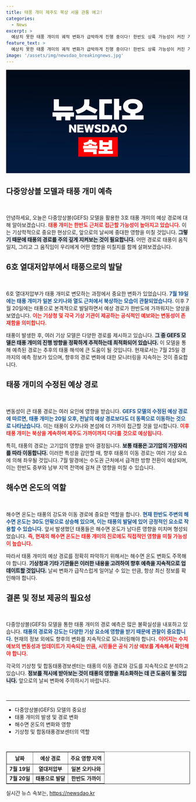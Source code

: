```yaml
---
title: 태풍 개미 제주도 북상 서울 관통 예고!
categories:
  - News
excerpt: >
  예상치 못한 태풍 개미의 궤적 변화가 급박하게 진행 중이다! 한반도 상륙 가능성이 커진 가운데, 기상청과 국제 기상당국이 발 빠르게 변동을 주시하고 있다. 이번 주말까지의 예상 경로를 놓치지 마세요!
feature_text: >
  예상치 못한 태풍 개미의 궤적 변화가 급박하게 진행 중이다! 한반도 상륙 가능성이 커진 가운데, 기상청과 국제 기상당국이 발 빠르게 변동을 주시하고 있다. 이번 주말까지의 예상 경로를 놓치지 마세요!
image: '/assets/img/newsdao_breakingnews.jpg'
---
```


<p><img src="/assets/img/newsdao_breakingnews.jpg" alt="ontimetimes 속보" /></p>

<h2 data-ke-size="size26">다중앙상블 모델과 태풍 개미 예측</h2>

<p data-ke-size="size16">&nbsp;</p>

<p>안녕하세요, 오늘은 다중앙상블(GEFS) 모델을 활용한 3호 태풍 개미의 예상 경로에 대해 알아보겠습니다. <b><span style="color: #ee2323;">태풍 개미는 한반도 근처로 접근할 가능성이 높아지고 있습니다.</span></b> 이는 기상학적으로 중요한 현상으로, 앞으로의 날씨에 중대한 영향을 미칠 것입니다. <b><span style="background-color: #21538527;">그렇기 때문에 태풍의 경로를 주의 깊게 지켜보는 것이 필요합니다.</span></b> 어떤 경로로 태풍이 움직일지, 그리고 그 움직임이 우리에게 어떤 영향을 미칠지를 함께 살펴보겠습니다.</p>

<h2 data-ke-size="size26">6호 열대저압부에서 태풍으로의 발달</h2>

<p data-ke-size="size16">&nbsp;</p>

<p>6호 열대저압부가 태풍 개미로 변모하는 과정에서 중요한 변화가 있었습니다. <b><span style="color: #1a5490;">7월 19일에는 태풍 개미가 일본 오키나와 열도 근처에서 북상하는 모습이 관찰되었습니다.</span></b> 이후 7월 20일에는 태풍으로 본격적으로 발달하면서 예상 경로가 한반도에 가까워지는 양상을 보였습니다. <b><span style="color: #ee2323;">이는 기상청 및 각국 기상 기관이 제공하는 공식적인 예보와는 변동성이 존재함을 의미합니다.</span></b></p>

<p>태풍이 발생한 후, 여러 기상 모델은 다양한 경로를 제시하고 있습니다. <b><span style="background-color: #21538527;">그 중 GEFS 모델은 태풍 개미의 진행 방향을 정확하게 추적하는데 최적화되어 있습니다.</span></b> 이 모델을 통해 예측된 경로는 추후의 태풍 해석에 큰 도움이 될 것입니다. 현재로서는 7월 25일 경까지의 예측 정보가 있으며, 향후의 경로 변화에 대한 모니터링을 지속하는 것이 중요합니다.</p>

<h2 data-ke-size="size26">태풍 개미의 수정된 예상 경로</h2>

<p data-ke-size="size16">&nbsp;</p>

<p>변동성이 큰 태풍 경로는 여러 요인에 영향을 받습니다. <b><span style="color: #1a5490;">GEFS 모델의 수정된 예상 경로에 따르면, 태풍 개미는 20일 오후, 전날의 예상 경로보다도 더 동쪽으로 이동하는 것으로 나타났습니다.</span></b> 이는 태풍이 오키나와 본섬에 더 가까이 접근할 것을 암시합니다. <b><span style="color: #ee2323;">이후 태풍 개미는 북상을 계속하며 제주도 가까이까지 다다를 것으로 예상됩니다.</span></b></p>

<p>특히, 태풍의 경로는 고기압의 영향을 받아 결정됩니다. <b><span style="background-color: #21538527;">보통 태풍은 고기압의 가장자리를 따라 이동합니다.</span></b> 이러한 특성을 감안할 때, 향후 태풍의 이동 경로는 여러 기상 요소에 의해 좌우될 것입니다. 7월 말경에는 수도권 근처에서 급격한 방향 전환이 예상되며, 이는 한반도 중부와 남부 지역 전역에 걸쳐 큰 영향을 미칠 수 있습니다.</p>

<h2 data-ke-size="size26">해수면 온도의 역할</h2>

<p data-ke-size="size16">&nbsp;</p>

<p>해수면 온도는 태풍의 강도와 이동 경로에 중요한 역할을 합니다. <b><span style="color: #1a5490;">현재 한반도 주변의 해수면 온도는 30도 안팎으로 상승해 있으며, 이는 태풍의 발달에 있어 긍정적인 요소로 작용할 수 있습니다.</span></b> 앞서 발생했던 태풍들은 해수면 온도가 남다른 영향을 미치며 형성되었습니다. <b><span style="color: #ee2323;">즉, 현재의 해수면 온도는 태풍 개미의 진로에도 직접적인 영향을 미칠 가능성이 높습니다.</span></b></p>

<p>따라서 태풍 개미의 예상 경로를 정확히 파악하기 위해서는 해수면 온도 변화도 주목해야 합니다. <b><span style="background-color: #21538527;">기상청과 기타 기관들은 이러한 내용을 고려하여 향후 예측을 지속적으로 업데이트할 것입니다.</span></b> 날씨 변화가 급작스럽게 일어날 수 있는 만큼, 항상 최신 정보를 확인해야 합니다.</p>

<h2 data-ke-size="size26">결론 및 정보 제공의 필요성</h2>

<p data-ke-size="size16">&nbsp;</p>

<p>다중앙상블(GEFS) 모델을 통한 태풍 개미의 경로 예측은 많은 불확실성을 내포하고 있습니다. <b><span style="color: #1a5490;">태풍의 경로와 강도는 다양한 기상 요소에 영향을 받기 때문에 관찰이 중요합니다.</span></b> 현재의 정보 외에도 향후의 변화를 지속적으로 모니터링해야 합니다. <b><span style="color: #ee2323;">이어지는 수치 예보의 변동성과 업데이트가 지속되는 만큼, 시민들은 공식 기상 예보를 계속해서 확인해야 합니다.</span></b></p>

<p>각국의 기상청 및 합동태풍경보센터는 태풍의 이동 경로와 강도를 지속적으로 분석하고 있습니다. <b><span style="background-color: #21538527;">정보를 적시에 받아보는 것이 태풍의 영향을 최소화하는 데 큰 도움이 될 것입니다.</span></b> 앞으로의 날씨 변화에 주의하시기 바랍니다. </p>

<p data-ke-size="size16">&nbsp;</p>

<hr style="height: 1px; border: none; background: #000;"/>

<ul>
  <li>다중앙상블(GEFS) 모델의 중요성</li>
  <li>태풍 개미의 발생 및 경로 변화</li>
  <li>해수면 온도의 변화와 영향</li>
  <li>기상청 및 합동태풍경보센터의 역할</li>
</ul>

<p data-ke-size="size16">&nbsp;</p>

<table border="1" style="width: 100%;">
  <tr>
    <th style="text-align: center; height: 25px;"><b>날짜</b></th>
    <th style="text-align: center; height: 25px;"><b>예상 경로</b></th>
    <th style="text-align: center; height: 25px;"><b>주요 영향 지역</b></th>
  </tr>
  <tr>
    <td style="text-align: center; height: 17px;"><b>7월 19일</b></td>
    <td style="text-align: center; height: 17px;"><b>열대저압부</b></td>
    <td style="text-align: center; height: 17px;"><b>일본 오키나와</b></td>
  </tr>
  <tr>
    <td style="text-align: center; height: 17px;"><b>7월 20일</b></td>
    <td style="text-align: center; height: 17px;"><b>태풍으로 발달</b></td>
    <td style="text-align: center; height: 17px;"><b>한반도 가까이</b></td>
  </tr>
</table>
실시간 뉴스 속보는, <a href="https://newsdao.kr" rel="dofollow">https://newsdao.kr</a>


